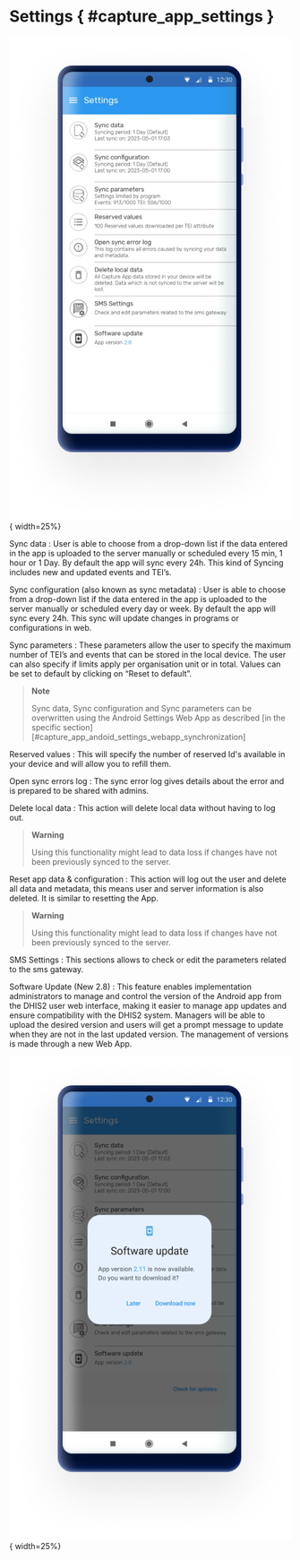 # Settings { #capture_app_settings }

![Settings window](resources/images/capture-app-image17.png){  width=25%}

Sync data
:	User is able to choose from a drop-down list if the data entered in the app is uploaded to the server manually or scheduled every 15 min, 1 hour or 1 Day. By default the app will sync every 24h. This kind of Syncing includes new and updated events and TEI’s.

Sync configuration (also known as sync metadata)
:	User is able to choose from a drop-down list  if the data entered in the app is uploaded to the server manually or scheduled every day or week. By default the app will sync every 24h.  This sync will update changes in programs or configurations in web.

Sync parameters
: 	These parameters allow the user to specify the maximum number of TEI’s and events that can be stored in the local device. The user can also specify if limits apply per organisation unit or in total. Values can be set to default by clicking on “Reset to default”.

> **Note** 
>
> Sync data, Sync configuration and Sync parameters can be overwritten using the Android Settings Web App as described [in the specific section][#capture_app_andoid_settings_webapp_synchronization]
>
>

Reserved values
:	This will specify the number of reserved Id's available in your device and will allow you to refill them.

Open sync errors log
:	The sync error log gives details about the error and is prepared to be shared with admins.

Delete local data
:	This action will delete local data without having to log out.

> **Warning** 
>
> Using this functionality might lead to data loss if changes have not been previously synced to the server.
>
>

Reset app data & configuration
:	This action will log out the user and delete all data and metadata, this means user and server information is also deleted. It is similar to resetting the App.

> **Warning** 
>
> Using this functionality might lead to data loss if changes have not been previously synced to the server.
>
>

SMS Settings
:	This sections allows to check or edit the parameters related to the sms gateway.

Software Update (New 2.8)
:	This feature enables implementation administrators to manage and control the version of the Android app from the DHIS2 user web interface, making it easier to manage app updates and ensure compatibility with the DHIS2 system. Managers will be able to upload the desired version and users will get a prompt message to update when they are not in the last updated version. The management of versions is made through a new Web App.

![](resources/images/capture-app-image229.png){ width=25%}